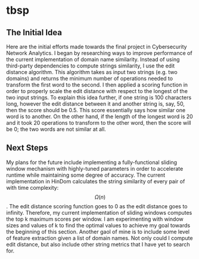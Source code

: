 # tbsp

## The Initial Idea
Here are the initial efforts made towards the final project in Cybersecurity
Network Analytics. I began by researching ways to improve performance of the
current implementation of domain name similarity. Instead of using third-party
dependencies to compute strings similarity, I use the edit distance algorithm.
This algorithm takes as input two strings (e.g. two domains) and returns the
minimum number of operations needed to transform the first word to the second. I
then applied a scoring function in order to properly scale the edit distance
with respect to the longest of the two input strings. To explain this idea
further, if one string is 100 characters long, however the edit distance between
it and another string is, say, 50, then the score should be 0.5. This score
essentially says how similar one word is to another. On the other hand, if the
length of the longest word is 20 and it took 20 operations to transform to the
other word, then the score will be 0; the two words are not similar at all.

## Next Steps
My plans for the future include implementing a fully-functional sliding window
mechanism with highly-tuned parameters in order to accelerate runtime while
maintaining some degree of accuracy. The current implementation in HinDom
calculates the string similarity of every pair of with time complexity: 
$$\Omega(n)$$. The edit distance scoring function goes to 0 as the edit 
distance goes to infinity. Therefore, my current implementation of sliding 
windows computes the top k maximum scores per window. I am experimenting with 
window sizes and values of k to find the optimal values to achieve my goal
towards the beginning of this section. Another gaol of mine is to include some
level of feature extraction given a list of domain names. Not only could I
compute edit distance, but also include other string metrics that I have yet to
search for.
